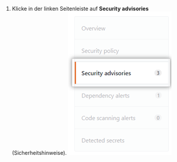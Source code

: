 1. Klicke in der linken Seitenleiste auf **Security advisories** (Sicherheitshinweise). ![Registerkarte „Security advisories" (Sicherheitshinweise)](/assets/images/help/security/advisories-tab.png)
